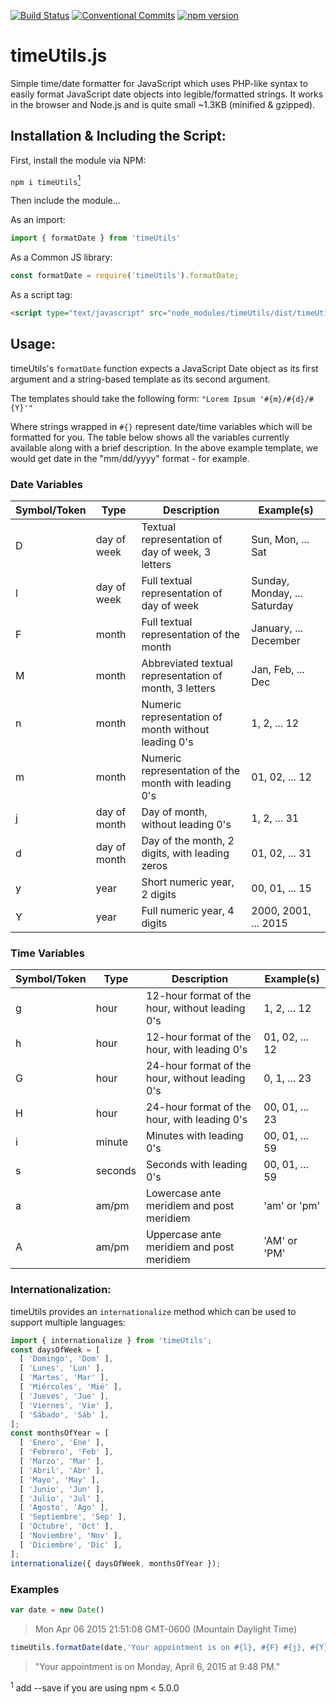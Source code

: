 [![Build Status](https://travis-ci.com/6eDesign/timeUtils.svg?branch=master)](https://travis-ci.com/6eDesign/timeUtils)
[![Conventional Commits](https://img.shields.io/badge/Conventional%20Commits-1.0.0-yellow.svg)](https://conventionalcommits.org)
[![npm version](https://badge.fury.io/js/timeUtils.svg)](https://badge.fury.io/js/timeUtils)

# timeUtils.js
Simple time/date formatter for JavaScript which uses PHP-like syntax to easily format JavaScript date objects into legible/formatted strings.  It works in the browser and Node.js and is quite small ~1.3KB (minified & gzipped). 

## Installation & Including the Script:

First, install the module via NPM: 

```npm i timeUtils```[<sup>1</sup>](#1)

Then include the module...

As an import: 

```javascript
import { formatDate } from 'timeUtils'
```

As a Common JS library: 
```javascript
const formatDate = require('timeUtils').formatDate; 
```

As a script tag: 
```html
<script type="text/javascript" src="node_modules/timeUtils/dist/timeUtils.umd.js" />
```

## Usage:

timeUtils's `formatDate` function expects a JavaScript Date object as its first argument and a string-based template as its second argument.  

The templates should take the following form: 
`"Lorem Ipsum '#{m}/#{d}/#{Y}'"`

Where strings wrapped in `#{}` represent date/time variables which  will be formatted for you.  The  table below shows all the variables currently available along with a brief description.  In the above example template, we would get date in the "mm/dd/yyyy" format - for example.

### Date Variables
| Symbol/Token  | Type | Description | Example(s) |
| ------------- | ------------- | ------------- | ------------- |
| D | day of week | Textual representation of day of week, 3 letters | Sun, Mon, ... Sat |
| l | day of week | Full textual representation of day of week | Sunday, Monday, ... Saturday |
| F | month | Full textual representation of the month | January, ... December |
| M | month | Abbreviated textual representation of month, 3 letters | Jan, Feb, ... Dec |
| n | month | Numeric representation of month without leading 0's | 1, 2, ... 12 |
| m | month | Numeric representation of the month with leading 0's | 01, 02, ... 12 |
| j | day of month | Day of month, without leading 0's | 1, 2, ... 31 |
| d | day of month | Day of the month, 2 digits, with leading zeros | 01, 02, ... 31 |
| y | year | Short numeric year, 2 digits | 00, 01, ... 15 |
| Y | year | Full numeric year, 4 digits | 2000, 2001, ... 2015 |

### Time Variables
Symbol/Token  | Type | Description | Example(s)
------------- | ------------- | ------------- | -------------
| g | hour | 12-hour format of the hour, without leading 0's | 1, 2, ... 12 |
| h | hour | 12-hour format of the hour, with leading 0's | 01, 02, ... 12 |
| G | hour | 24-hour format of the hour, without leading 0's | 0, 1, ... 23 |
| H | hour | 24-hour format of the hour, with leading 0's | 00, 01, ... 23 |
| i | minute | Minutes with leading 0's | 00, 01, ... 59 |
| s | seconds | Seconds with leading 0's | 00, 01, ... 59 |
| a | am/pm | Lowercase ante meridiem and post meridiem | 'am' or 'pm' |
| A | am/pm | Uppercase ante meridiem and post meridiem | 'AM' or 'PM' |

### Internationalization: 
timeUtils provides an `internationalize` method which can be used to support multiple languages: 

```javascript
import { internationalize } from 'timeUtils';
const daysOfWeek = [
  [ 'Domingo', 'Dom' ],
  [ 'Lunes', 'Lun' ],
  [ 'Martes', 'Mar' ],
  [ 'Miércoles', 'Mié' ],
  [ 'Jueves', 'Jue' ],
  [ 'Viernes', 'Vie' ],
  [ 'Sábado', 'Sáb' ],
];
const monthsOfYear = [
  [ 'Enero', 'Ene' ],
  [ 'Febrero', 'Feb' ],
  [ 'Marzo', 'Mar' ],
  [ 'Abril', 'Abr' ],
  [ 'Mayo', 'May' ],
  [ 'Junio', 'Jun' ],
  [ 'Julio', 'Jul' ],
  [ 'Agosto', 'Ago' ],
  [ 'Septiembre', 'Sep' ],
  [ 'Octubre', 'Oct' ],
  [ 'Noviembre', 'Nov' ],
  [ 'Diciembre', 'Dic' ],
];
internationalize({ daysOfWeek, monthsOfYear });
```

### Examples
```javascript 
var date = new Date()
```

> Mon Apr 06 2015 21:51:08 GMT-0600 (Mountain Daylight Time)

```javascript
timeUtils.formatDate(date,'Your appointment is on #{l}, #{F} #{j}, #{Y} at #{g}:#{i} #{A}.')
```

> "Your appointment is on Monday, April 6, 2015 at 9:48 PM."

<a class="anchor" id="1"></a><sup>1</sup> add --save if you are using npm < 5.0.0

